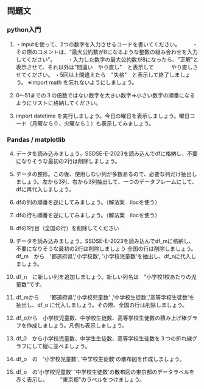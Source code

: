 ## 問題文
### python入門
1.  ・inputを使って、2つの数字を入力させるコードを書いてください。
　　・その際のコメントは、"最大公約数が8になるような整数の組み合わせを入力してください"。
　　・入力した数字の最大公約数が8になったら、"正解"と表示させて、それ以外は"間違い　やり直し"　と表示して
　　　やり直しさせてください。
    ・5回以上間違えたら　"失格"　と表示して終了しましょう。
    ※import math を忘れないようにしましょう。

2. 0～51までの３の倍数ではない数字を大きい数字⇒小さい数字の順番になるようにリストに格納してください。

3. import datetime を実行しましょう。今日の曜日を表示しましょう。曜日コード（月曜なら０、火曜なら１）も表示してみましょう。


### Pandas / matplotlib
4. データを読み込みましょう。SSDSE-E-2023を読み込んでdfに格納し、不要になりそうな最初の2行は削除しましょう。

5. データの整形。この後、使用しない列が多数あるので、必要な列だけ抽出しましょう。左から3列、右から3列抽出して、一つのデータフレームにして、dfに再代入しましょう。

6. dfの列の順番を逆にしてみましょう。（解法案　ilocを使う）
   
7. dfの行も順番を逆にしてみましょう。（解法案　ilocを使う）

8. dfの1行目（全国の行）を削除してください

9.  データを読み込みましょう。SSDSE-E-2023を読み込んでdf_mに格納し、不要になりそうな最初の2行は削除しましょう
   全国の行は削除しましょう。df_m　から　'都道府県','小学校数', '小学校児童数'を抽出し、df_nに代入しましょう。
   
10. df_n　に新しい列を追加しましょう。新しい列名は　"小学校1校あたりの児童数"です。

11. df_mから　　'都道府県','小学校児童数' ,'中学校生徒数','高等学校生徒数'を抽出し、df_o に代入しましょう。その際、全国の行は削除しましょう。

12. df_oから　小学校児童数、中学校生徒数、高等学校生徒数の積み上げ棒グラフを作成しましょう。凡例も表示しましょう。

13. df_0　から小学校児童数、中学生生徒数、高等学校生徒数を３つの折れ線グラフにして縦に並べましょう。

14. df_o　の　'小学校児童数', '中学校生徒数'の散布図を作成しましょう。

15. df_o　の'小学校児童数' '中学校生徒数'の散布図の東京都のデータラベルを赤く表示し、
　　"東京都"のラベルをつけましょう。
